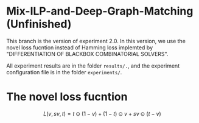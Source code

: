 # Mix-ILP-and-Deep-Graph-Matching (Unfinished)
This branch is the version of experiment 2.0. 
In this version, we use the novel loss fucntion instead of Hamming loss implemted by "DIFFERENTIATION OF BLACKBOX COMBINATORIAL
SOLVERS".

All experiment results are in the folder `results/.`, and the experiment configuration file is in the folder `experiments/`.

# The novel loss fucntion
$$
L(v, sv, t) = t \odot (1-v)+(1-t) \odot v + sv \odot (t-v)
$$
